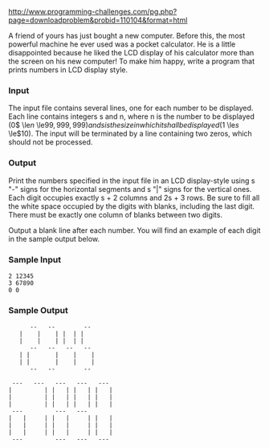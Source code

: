 <http://www.programming-challenges.com/pg.php?page=downloadproblem&probid=110104&format=html>

A friend of yours has just bought a new computer. Before this, the most powerful machine he ever used was a pocket calculator. He is a little disappointed because he liked the LCD display of his calculator more than the screen on his new computer! To make him happy, write a program that prints numbers in LCD display style.

### Input

The input file contains several lines, one for each number to be displayed. Each line contains integers s and n, where n is the number to be displayed (0$ \le$n$ \le$99, 999, 999) and s is the size in which it shall be displayed (1$ \le$s$ \le$10). The input will be terminated by a line containing two zeros, which should not be processed.

### Output

Print the numbers specified in the input file in an LCD display-style using s "-" signs for the horizontal segments and s "|" signs for the vertical ones. Each digit occupies exactly s + 2 columns and 2s + 3 rows. Be sure to fill all the white space occupied by the digits with blanks, including the last digit. There must be exactly one column of blanks between two digits.

Output a blank line after each number. You will find an example of each digit in the sample output below.

### Sample Input

```
2 12345
3 67890
0 0
```

### Sample Output

```
      --   --        --
   |    |    | |  | |
   |    |    | |  | |
      --   --   --   --
   | |       |    |    |
   | |       |    |    |
      --   --        --

 ---   ---   ---   ---   ---
|         | |   | |   | |   |
|         | |   | |   | |   |
|         | |   | |   | |   |
 ---         ---   ---
|   |     | |   |     | |   |
|   |     | |   |     | |   |
|   |     | |   |     | |   |
 ---         ---   ---   ---
```
